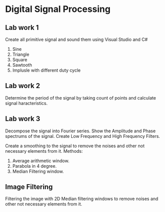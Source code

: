 # Digital Signal Processing

## Lab work 1
Create all primitive signal and sound them using Visual Studio and C#
1. Sine
2. Triangle
3. Square
4. Sawtooth
5. Implusle with different duty cycle

## Lab work 2
Determine the period of the signal by taking count of points and calculate signal haracteristics.

## Lab work 3
Decompose the signal into Fourier series. Show the Amplitude and Phase spectrums of the signal. Create Low Frequency and High Frequency Filters.

Create a smoothing to the signal to remove the noises and other not necessary elements from it.
Methods:
1. Average arithmetic window.
2. Parabola in 4 degree.
3. Median Filtering window.

## Image Filtering
Filtering the image with 2D Median filtering windows to remove noises and other not necessary elements from it.